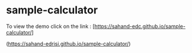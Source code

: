 # sample-calculator

To view the demo click on the link : [https://sahand-edc.github.io/sample-calculator/]

(https://sahand-edrisi.github.io/sample-calculator/)
